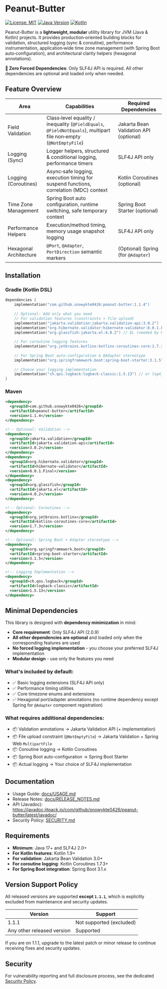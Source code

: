 # Peanut-Butter

[![License: MIT](https://img.shields.io/badge/License-MIT-yellow.svg)](https://opensource.org/licenses/MIT)
[![Java Version](https://img.shields.io/badge/Java-17+-blue.svg)](https://openjdk.java.net/)
[![Kotlin](https://img.shields.io/badge/Kotlin-1.9.25-purple.svg)](https://kotlinlang.org/)

Peanut-Butter is a **lightweight, modular** utility library for JVM (Java & Kotlin) projects. It provides production‑oriented building blocks for validation, structured logging (sync & coroutine), performance instrumentation, application‑wide time zone management (with Spring Boot auto‑configuration), and architectural clarity helpers (hexagonal annotations).

**🚀 Zero Forced Dependencies**: Only SLF4J API is required. All other dependencies are optional and loaded only when needed.

## Feature Overview

| Area | Capabilities | Required Dependencies |
|------|--------------|----------------------|
| Field Validation | Class‑level equality / inequality (`@FieldEquals`, `@FieldNotEquals`), multipart file non‑empty (`@NotEmptyFile`) | Jakarta Bean Validation API (optional) |
| Logging (Sync) | Logger helpers, structured & conditional logging, performance timers | SLF4J API only |
| Logging (Coroutines) | Async‑safe logging, execution timing for suspend functions, correlation (MDC) context | Kotlin Coroutines (optional) |
| Time Zone Management | Spring Boot auto configuration, runtime switching, safe temporary context | Spring Boot Starter (optional) |
| Performance Helpers | Execution/method timing, memory usage snapshot logging | SLF4J API only |
| Hexagonal Architecture | `@Port`, `@Adapter`, `PortDirection` semantic markers | (Optional) Spring (for `@Adapter`) |

## Installation

### Gradle (Kotlin DSL)
```kotlin
dependencies {
    implementation("com.github.snowykte0426:peanut-butter:1.1.4")
    
    // Optional: Add only what you need
    // For validation features (constraints + file upload)
    implementation("jakarta.validation:jakarta.validation-api:3.0.2")
    implementation("org.hibernate.validator:hibernate-validator:8.0.1.Final")
    implementation("org.glassfish:jakarta.el:4.0.2") // EL (needed by Hibernate Validator)
    
    // For coroutine logging features
    implementation("org.jetbrains.kotlinx:kotlinx-coroutines-core:1.7.3")
    
    // For Spring Boot auto-configuration & @Adapter stereotype
    implementation("org.springframework.boot:spring-boot-starter:3.1.5")
    
    // Choose your logging implementation
    implementation("ch.qos.logback:logback-classic:1.5.13") // or log4j2, etc.
}
```

### Maven
```xml
<dependency>
  <groupId>com.github.snowykte0426</groupId>
  <artifactId>peanut-butter</artifactId>
  <version>1.1.4</version>
</dependency>

<!-- Optional: Validation -->
<dependency>
  <groupId>jakarta.validation</groupId>
  <artifactId>jakarta.validation-api</artifactId>
  <version>3.0.2</version>
</dependency>
<dependency>
  <groupId>org.hibernate.validator</groupId>
  <artifactId>hibernate-validator</artifactId>
  <version>8.0.1.Final</version>
</dependency>
<dependency>
  <groupId>org.glassfish</groupId>
  <artifactId>jakarta.el</artifactId>
  <version>4.0.2</version>
</dependency>

<!-- Optional: Coroutines -->
<dependency>
  <groupId>org.jetbrains.kotlinx</groupId>
  <artifactId>kotlinx-coroutines-core</artifactId>
  <version>1.7.3</version>
</dependency>

<!-- Optional: Spring Boot + Adapter stereotype -->
<dependency>
  <groupId>org.springframework.boot</groupId>
  <artifactId>spring-boot-starter</artifactId>
  <version>3.1.5</version>
</dependency>

<!-- Logging Implementation -->
<dependency>
  <groupId>ch.qos.logback</groupId>
  <artifactId>logback-classic</artifactId>
  <version>1.5.13</version>
</dependency>
```

## Minimal Dependencies

This library is designed with **dependency minimization** in mind:

- **Core requirement**: Only SLF4J API (2.0.9)
- **All other dependencies are optional** and loaded only when the corresponding features are used
- **No forced logging implementation** - you choose your preferred SLF4J implementation
- **Modular design** - use only the features you need

### What's included by default:
- ✅ Basic logging extensions (SLF4J API only)
- ✅ Performance timing utilities
- ✅ Core timezone enums and extensions
- ✅ Hexagonal port/adapter annotations (no runtime dependency except Spring for `@Adapter` component registration)

### What requires additional dependencies:
- 📦 Validation annotations → Jakarta Validation API (+ implementation)
- 📦 File upload constraint (`@NotEmptyFile`) → Jakarta Validation + Spring Web `MultipartFile`
- 📦 Coroutine logging → Kotlin Coroutines
- 📦 Spring Boot auto-configuration → Spring Boot Starter
- 📦 Actual logging → Your choice of SLF4J implementation

## Documentation

- Usage Guide: [docs/USAGE.md](docs/USAGE.md)
- Release Notes: [docs/RELEASE_NOTES.md](docs/RELEASE_NOTES.md)
- API (Javadoc): https://javadoc.jitpack.io/com/github/snowykte0426/peanut-butter/latest/javadoc/
- Security Policy: [SECURITY.md](SECURITY.md)

## Requirements

- **Minimum**: Java 17+ and SLF4J 2.0+
- **For Kotlin features**: Kotlin 1.9+
- **For validation**: Jakarta Bean Validation 3.0+
- **For coroutine logging**: Kotlin Coroutines 1.7.3+
- **For Spring Boot integration**: Spring Boot 3.1.x

## Version Support Policy
All released versions are supported **except `1.1.1`**, which is explicitly excluded from maintenance and security updates.

| Version | Support |
|---------|---------|
| 1.1.1 | Not supported (excluded) |
| Any other released version | Supported |

If you are on 1.1.1, upgrade to the latest patch or minor release to continue receiving fixes and security updates.

## Security
For vulnerability reporting and full disclosure process, see the dedicated [Security Policy](SECURITY.md).